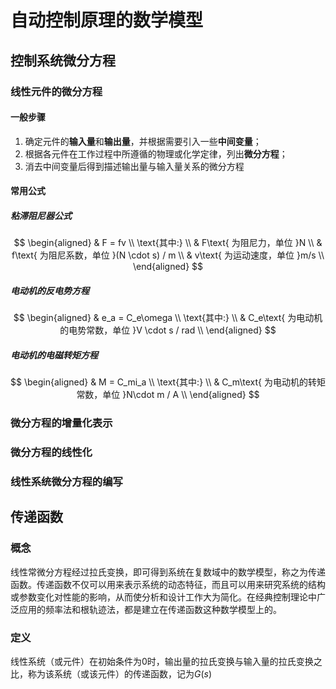 # 自动控制原理的数学模型

## 控制系统微分方程

### 线性元件的微分方程

#### 一般步骤

1. 确定元件的**输入量**和**输出量**，并根据需要引入一些**中间变量**；
2. 根据各元件在工作过程中所遵循的物理或化学定律，列出**微分方程**；
3. 消去中间变量后得到描述输出量与输入量关系的微分方程

#### 常用公式

##### 粘滞阻尼器公式

$$
\begin{aligned}
& F = fv \\
\text{其中:} \\
& F\text{ 为阻尼力，单位 }N \\
& f\text{ 为阻尼系数，单位 }(N \cdot s) / m \\
& v\text{ 为运动速度，单位 }m/s \\
\end{aligned}
$$

##### 电动机的反电势方程

$$
\begin{aligned}
& e_a = C_e\omega \\
\text{其中:} \\
& C_e\text{ 为电动机的电势常数，单位 }V \cdot s / rad \\
\end{aligned}
$$

##### 电动机的电磁转矩方程

$$
\begin{aligned}
& M = C_mi_a \\
\text{其中:} \\
& C_m\text{ 为电动机的转矩常数，单位 }N\cdot m / A \\
\end{aligned}
$$

### 微分方程的增量化表示

### 微分方程的线性化

### 线性系统微分方程的编写

## 传递函数

### 概念

线性常微分方程经过拉氏变换，即可得到系统在复数域中的数学模型，称之为传递函数。传递函数不仅可以用来表示系统的动态特征，而且可以用来研究系统的结构或参数变化对性能的影响，从而使分析和设计工作大为简化。在经典控制理论中广泛应用的频率法和根轨迹法，都是建立在传递函数这种数学模型上的。

### 定义

线性系统（或元件）在初始条件为0时，输出量的拉氏变换与输入量的拉氏变换之比，称为该系统（或该元件）的传递函数，记为$G(s)$

